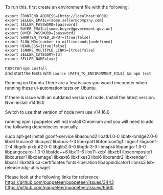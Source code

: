 To run this, first create an environment file with the following:

```
export FRONTEND_ADDRESS=[http://localhost:8000]
export SELLER_EMAIL=[some.seller@company.com]
export SELLER_PASSWORD=[password]
export BUYER_EMAIL=[some.buyer@government.gov.au]
export BUYER_PASSWORD=[password]
export SHORTEN_TYPED_INPUT=[true|false]
export SLOW_MO=[number in milliseconds|undefined]
export HEADLESS=[true|false]
export IGNORE_MULTIPLE_LINKS=[true|false]
export SELLER_CATEGORY=[3]
export SELLER_NAME=[xyz]
```

next run `npm install`  
and start the tests with `source [PATH_TO_ENVIRONMENT_FILE] && npm test`


Running on Ubuntu
There are a few issues you would encounter when running these ui-automation tests on Ubuntu.

If there is issue with an outdated version of node. 
Install the latest version.
Nvm install v14.16.0

Switch to use that version of node
nvm use v14.16.0

running npm i puppeter will not install Chromium and you will need to add the following dependecies manually.

sudo apt-get install gconf-service libasound2 libatk1.0-0 libatk-bridge2.0-0 libc6 libcairo2 libcups2 libdbus-1-3 libexpat1 libfontconfig1 libgcc1 libgconf-2-4 libgdk-pixbuf2.0-0 libglib2.0-0 libgtk-3-0 libnspr4 libpango-1.0-0 libpangocairo-1.0-0 libstdc++6 libx11-6 libx11-xcb1 libxcb1 libxcomposite1 libxcursor1 libxdamage1 libxext6 libxfixes3 libxi6 libxrandr2 libxrender1 libxss1 libxtst6 ca-certificates fonts-liberation libappindicator1 libnss3 lsb-release xdg-utils wget


Please look at the following links for reference:
https://github.com/puppeteer/puppeteer/issues/3443
https://github.com/puppeteer/puppeteer/issues/6560